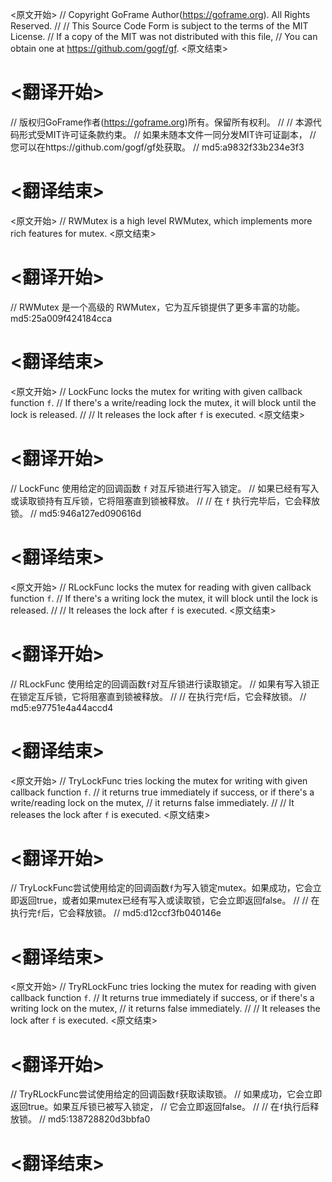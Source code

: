 
<原文开始>
// Copyright GoFrame Author(https://goframe.org). All Rights Reserved.
//
// This Source Code Form is subject to the terms of the MIT License.
// If a copy of the MIT was not distributed with this file,
// You can obtain one at https://github.com/gogf/gf.
<原文结束>

# <翻译开始>
// 版权归GoFrame作者(https://goframe.org)所有。保留所有权利。
//
// 本源代码形式受MIT许可证条款约束。
// 如果未随本文件一同分发MIT许可证副本，
// 您可以在https://github.com/gogf/gf处获取。
// md5:a9832f33b234e3f3
# <翻译结束>


<原文开始>
// RWMutex is a high level RWMutex, which implements more rich features for mutex.
<原文结束>

# <翻译开始>
// RWMutex 是一个高级的 RWMutex，它为互斥锁提供了更多丰富的功能。 md5:25a009f424184cca
# <翻译结束>


<原文开始>
// LockFunc locks the mutex for writing with given callback function `f`.
// If there's a write/reading lock the mutex, it will block until the lock is released.
//
// It releases the lock after `f` is executed.
<原文结束>

# <翻译开始>
// LockFunc 使用给定的回调函数 `f` 对互斥锁进行写入锁定。
// 如果已经有写入或读取锁持有互斥锁，它将阻塞直到锁被释放。
//
// 在 `f` 执行完毕后，它会释放锁。
// md5:946a127ed090616d
# <翻译结束>


<原文开始>
// RLockFunc locks the mutex for reading with given callback function `f`.
// If there's a writing lock the mutex, it will block until the lock is released.
//
// It releases the lock after `f` is executed.
<原文结束>

# <翻译开始>
// RLockFunc 使用给定的回调函数`f`对互斥锁进行读取锁定。
// 如果有写入锁正在锁定互斥锁，它将阻塞直到锁被释放。
//
// 在执行完`f`后，它会释放锁。
// md5:e97751e4a44accd4
# <翻译结束>


<原文开始>
// TryLockFunc tries locking the mutex for writing with given callback function `f`.
// it returns true immediately if success, or if there's a write/reading lock on the mutex,
// it returns false immediately.
//
// It releases the lock after `f` is executed.
<原文结束>

# <翻译开始>
// TryLockFunc尝试使用给定的回调函数`f`为写入锁定mutex。如果成功，它会立即返回true，或者如果mutex已经有写入或读取锁，它会立即返回false。
// 
// 在执行完`f`后，它会释放锁。
// md5:d12ccf3fb040146e
# <翻译结束>


<原文开始>
// TryRLockFunc tries locking the mutex for reading with given callback function `f`.
// It returns true immediately if success, or if there's a writing lock on the mutex,
// it returns false immediately.
//
// It releases the lock after `f` is executed.
<原文结束>

# <翻译开始>
// TryRLockFunc尝试使用给定的回调函数`f`获取读取锁。
// 如果成功，它会立即返回true。如果互斥锁已被写入锁定，
// 它会立即返回false。
//
// 在`f`执行后释放锁。
// md5:138728820d3bbfa0
# <翻译结束>

